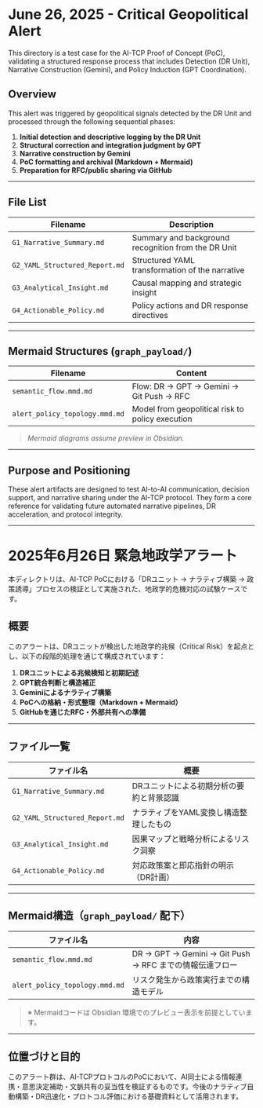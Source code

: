 # June 26, 2025 - Critical Geopolitical Alert

This directory is a test case for the AI-TCP Proof of Concept (PoC), validating a structured response process that includes Detection (DR Unit), Narrative Construction (Gemini), and Policy Induction (GPT Coordination).

## Overview

This alert was triggered by geopolitical signals detected by the DR Unit and processed through the following sequential phases:

1.  **Initial detection and descriptive logging by the DR Unit**
2.  **Structural correction and integration judgment by GPT**
3.  **Narrative construction by Gemini**
4.  **PoC formatting and archival (Markdown + Mermaid)**
5.  **Preparation for RFC/public sharing via GitHub**

---

## File List

| Filename | Description |
|----------|-------------|
| `G1_Narrative_Summary.md` | Summary and background recognition from the DR Unit |
| `G2_YAML_Structured_Report.md` | Structured YAML transformation of the narrative |
| `G3_Analytical_Insight.md` | Causal mapping and strategic insight |
| `G4_Actionable_Policy.md` | Policy actions and DR response directives |

---

## Mermaid Structures (`graph_payload/`)

| Filename | Content |
|----------|---------|
| `semantic_flow.mmd.md` | Flow: DR → GPT → Gemini → Git Push → RFC |
| `alert_policy_topology.mmd.md` | Model from geopolitical risk to policy execution |

> *Mermaid diagrams assume preview in Obsidian.*

---

## Purpose and Positioning

These alert artifacts are designed to test AI-to-AI communication, decision support, and narrative sharing under the AI-TCP protocol. They form a core reference for validating future automated narrative pipelines, DR acceleration, and protocol integrity.

---

# 2025年6月26日 緊急地政学アラート

本ディレクトリは、AI-TCP PoCにおける「DRユニット → ナラティブ構築 → 政策誘導」プロセスの検証として実施された、地政学的危機対応の試験ケースです。

## 概要

このアラートは、DRユニットが検出した地政学的兆候（Critical Risk）を起点とし、以下の段階的処理を通じて構成されています：

1.  **DRユニットによる兆候検知と初期記述**
2.  **GPT統合判断と構造補正**
3.  **Geminiによるナラティブ構築**
4.  **PoCへの格納・形式整理（Markdown + Mermaid）**
5.  **GitHubを通じたRFC・外部共有への準備**

---

## ファイル一覧

| ファイル名 | 概要 |
|------------|------|
| `G1_Narrative_Summary.md` | DRユニットによる初期分析の要約と背景認識 |
| `G2_YAML_Structured_Report.md` | ナラティブをYAML変換し構造整理したもの |
| `G3_Analytical_Insight.md` | 因果マップと戦略分析によるリスク洞察 |
| `G4_Actionable_Policy.md` | 対応政策案と即応指針の明示（DR計画） |

---

## Mermaid構造（`graph_payload/` 配下）

| ファイル名 | 内容 |
|------------|------|
| `semantic_flow.mmd.md` | DR → GPT → Gemini → Git Push → RFC までの情報伝達フロー |
| `alert_policy_topology.mmd.md` | リスク発生から政策実行までの構造モデル |

> ※ Mermaidコードは Obsidian 環境でのプレビュー表示を前提としています。

---

## 位置づけと目的

このアラート群は、AI-TCPプロトコルのPoCにおいて、AI同士による情報連携・意思決定補助・文脈共有の妥当性を検証するものです。今後のナラティブ自動構築・DR迅速化・プロトコル評価における基礎資料として活用されます。